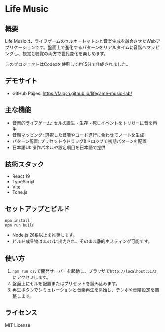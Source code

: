 # Life Music

## 概要
Life Musicは、ライフゲームのセルオートマトンと音楽生成を融合させたWebアプリケーションです。盤面上で進化するパターンをリアルタイムに音階へマッピングし、視覚と聴覚の両方で世代変化を楽しめます。

このプロジェクトは[Codex](https://github.com/anthropics/codex)を使用して約15分で作成されました。

## デモサイト
- GitHub Pages: https://falgon.github.io/lifegame-music-lab/

## 主な機能
- 音楽的ライフゲーム: セルの誕生・生存・死亡イベントをトリガーに音を再生
- 音階マッピング: 選択した音階やコード進行に合わせてノートを生成
- パターン配置: プリセットやドラッグ&ドロップで初期パターンを配置
- 日本語UI: 操作パネルや設定項目を日本語で提供

## 技術スタック
- React 19
- TypeScript
- Vite
- Tone.js

## セットアップとビルド
```bash
npm install
npm run build
```
- Node.js 20系以上を推奨します。
- ビルド成果物は`dist/`に出力され、そのまま静的ホスティング可能です。

## 使い方
1. `npm run dev`で開発サーバーを起動し、ブラウザで`http://localhost:5173`にアクセスします。
2. 盤面上にセルを配置またはプリセットを読み込みます。
3. 再生ボタンでシミュレーションと音楽再生を開始し、テンポや音階設定を調整します。

## ライセンス
MIT License
